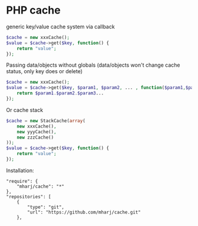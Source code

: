 # PHP cache

generic key/value cache system via callback
```php
$cache = new xxxCache();
$value = $cache->get($key, function() {
    return "value";
});
```
Passing data/objects without globals (data/objects won't change cache status, only key does or delete)
```php
$cache = new xxxCache();
$value = $cache->get($key, $param1, $param2, ... , function($param1,$param2,...) {
    return $param1.$param2.$param3...
});
```
Or cache stack
```php
$cache = new StackCache(array(
    new xxxCache(),
    new yyyCache(),
    new zzzCache()
));
$value = $cache->get($key, function() {
    return "value";
});
```
Installation:
```
"require": {
    "mharj/cache": "*"
},
"repositories": [
    {
        "type": "git",
        "url": "https://github.com/mharj/cache.git"
    },

```

